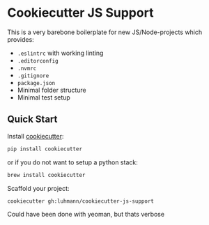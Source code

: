 # Cookiecutter JS Support

This is a very barebone boilerplate for new JS/Node-projects which provides:

* `.eslintrc` with working linting
* `.editorconfig`
* `.nvmrc`
* `.gitignore`
* `package.json`
* Minimal folder structure
* Minimal test setup

## Quick Start
Install [cookiecutter](https://github.com/audreyr/cookiecutter):
```bash
pip install cookiecutter
```

or if you do not want to setup a python stack:

```bash
brew install cookiecutter
```

Scaffold your project:
```
cookiecutter gh:luhmann/cookiecutter-js-support
```


Could have been done with yeoman, but thats verbose
